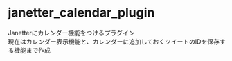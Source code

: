 # janetter_calendar_plugin
Janetterにカレンダー機能をつけるプラグイン  
現在はカレンダー表示機能と、カレンダーに追加しておくツイートのIDを保存する機能まで作成

